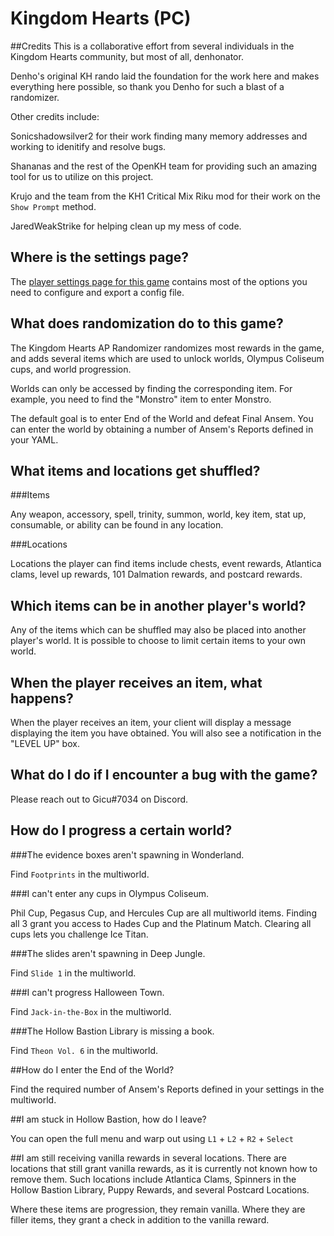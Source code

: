 # Kingdom Hearts (PC)

##Credits
This is a collaborative effort from several individuals in the Kingdom Hearts community, but most of all, denhonator.

Denho's original KH rando laid the foundation for the work here and makes everything here possible, so thank you Denho for such a blast of a randomizer.

Other credits include:

Sonicshadowsilver2 for their work finding many memory addresses and working to idenitify and resolve bugs.

Shananas and the rest of the OpenKH team for providing such an amazing tool for us to utilize on this project.

Krujo and the team from the KH1 Critical Mix Riku mod for their work on the `Show Prompt` method.

JaredWeakStrike for helping clean up my mess of code.

## Where is the settings page?

The [player settings page for this game](../player-settings) contains most of the options you need to 
configure and export a config file.

## What does randomization do to this game?

The Kingdom Hearts AP Randomizer randomizes most rewards in the game, and adds several items which are used to unlock worlds, Olympus Coliseum cups, and world progression.

Worlds can only be accessed by finding the corresponding item.  For example, you need to find the "Monstro" item to enter Monstro.

The default goal is to enter End of the World and defeat Final Ansem.  You can enter the world by obtaining a number of Ansem's Reports defined in your YAML.

## What items and locations get shuffled?

###Items

Any weapon, accessory, spell, trinity, summon, world, key item, stat up, consumable, or ability can be found in any location.

###Locations

Locations the player can find items include chests, event rewards, Atlantica clams, level up rewards, 101 Dalmation rewards, and postcard rewards.

## Which items can be in another player's world?

Any of the items which can be shuffled may also be placed into another player's world. It is possible to choose to limit
certain items to your own world.
## When the player receives an item, what happens?

When the player receives an item, your client will display a message displaying the item you have obtained.  You will also see a notification in the "LEVEL UP" box.

## What do I do if I encounter a bug with the game?

Please reach out to Gicu#7034 on Discord.

## How do I progress a certain world?

###The evidence boxes aren't spawning in Wonderland.

Find `Footprints` in the multiworld.

###I can't enter any cups in Olympus Coliseum.

Phil Cup, Pegasus Cup, and Hercules Cup are all multiworld items.  Finding all 3 grant you access to Hades Cup and the Platinum Match.  Clearing all cups lets you challenge Ice Titan.

###The slides aren't spawning in Deep Jungle.

Find `Slide 1` in the multiworld.

###I can't progress Halloween Town.

Find `Jack-in-the-Box` in the multiworld.

###The Hollow Bastion Library is missing a book.

Find `Theon Vol. 6` in the multiworld.

##How do I enter the End of the World?

Find the required number of Ansem's Reports defined in your settings in the multiworld.

##I am stuck in Hollow Bastion, how do I leave?

You can open the full menu and warp out using `L1` + `L2` + `R2` + `Select`

##I am still receiving vanilla rewards in several locations.
There are locations that still grant vanilla rewards, as it is currently not known how to remove them.  Such locations include Atlantica Clams, Spinners in the Hollow Bastion Library, Puppy Rewards, and several Postcard Locations.

Where these items are progression, they remain vanilla.  Where they are filler items, they grant a check in addition to the vanilla reward.